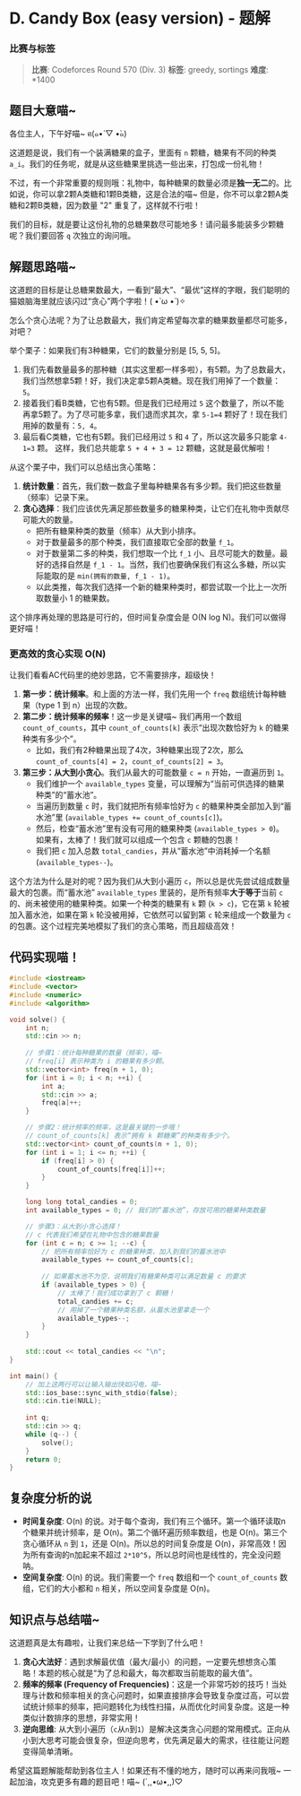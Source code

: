 # D. Candy Box (easy version) - 题解

### 比赛与标签
> **比赛**: Codeforces Round 570 (Div. 3)
> **标签**: greedy, sortings
> **难度**: *1400

## 题目大意喵~
各位主人，下午好喵~ ฅ(๑•́ ▽ •̀๑)

这道题是说，我们有一个装满糖果的盒子，里面有 `n` 颗糖，糖果有不同的种类 `a_i`。我们的任务呢，就是从这些糖果里挑选一些出来，打包成一份礼物！

不过，有一个非常重要的规则哦：礼物中，每种糖果的数量必须是**独一无二**的。比如说，你可以拿2颗A类糖和1颗B类糖，这是合法的喵~ 但是，你不可以拿2颗A类糖和2颗B类糖，因为数量 "2" 重复了，这样就不行啦！

我们的目标，就是要让这份礼物的总糖果数尽可能地多！请问最多能装多少颗糖呢？我们要回答 `q` 次独立的询问哦。

## 解题思路喵~
这道题的目标是让总糖果数最大，一看到“最大”、“最优”这样的字眼，我们聪明的猫娘脑海里就应该闪过“贪心”两个字啦！( •̀ ω •́ )✧

怎么个贪心法呢？为了让总数最大，我们肯定希望每次拿的糖果数量都尽可能多，对吧？

举个栗子：如果我们有3种糖果，它们的数量分别是 [5, 5, 5]。
1.  我们先看数量最多的那种糖（其实这里都一样多啦），有5颗。为了总数最大，我们当然想拿5颗！好，我们决定拿5颗A类糖。现在我们用掉了一个数量：`5`。
2.  接着我们看B类糖，它也有5颗。但是我们已经用过 `5` 这个数量了，所以不能再拿5颗了。为了尽可能多拿，我们退而求其次，拿 `5-1=4` 颗好了！现在我们用掉的数量有：`5, 4`。
3.  最后看C类糖，它也有5颗。我们已经用过 `5` 和 `4` 了，所以这次最多只能拿 `4-1=3` 颗。
这样，我们总共能拿 `5 + 4 + 3 = 12` 颗糖，这就是最优解啦！

从这个栗子中，我们可以总结出贪心策略：

1.  **统计数量**：首先，我们数一数盒子里每种糖果各有多少颗。我们把这些数量（频率）记录下来。
2.  **贪心选择**：我们应该优先满足那些数量多的糖果种类，让它们在礼物中贡献尽可能大的数量。
    -   把所有糖果种类的数量（频率）从大到小排序。
    -   对于数量最多的那个种类，我们直接取它全部的数量 `f_1`。
    -   对于数量第二多的种类，我们想取一个比 `f_1` 小、且尽可能大的数量。最好的选择自然是 `f_1 - 1`。当然，我们也要确保我们有这么多糖，所以实际能取的是 `min(拥有的数量, f_1 - 1)`。
    -   以此类推，每次我们选择一个新的糖果种类时，都尝试取一个比上一次所取数量小 1 的糖果数。

这个排序再处理的思路是可行的，但时间复杂度会是 O(N log N)。我们可以做得更好喵！

### 更高效的贪心实现 O(N)
让我们看看AC代码里的绝妙思路，它不需要排序，超级快！

1.  **第一步：统计频率**。和上面的方法一样，我们先用一个 `freq` 数组统计每种糖果（type 1 到 n）出现的次数。
2.  **第二步：统计频率的频率**！这一步是关键喵~ 我们再用一个数组 `count_of_counts`，其中 `count_of_counts[k]` 表示“出现次数恰好为 `k` 的糖果种类有多少个”。
    -   比如，我们有2种糖果出现了4次，3种糖果出现了2次，那么 `count_of_counts[4] = 2`，`count_of_counts[2] = 3`。
3.  **第三步：从大到小贪心**。我们从最大的可能数量 `c = n` 开始，一直遍历到 `1`。
    -   我们维护一个 `available_types` 变量，可以理解为“当前可供选择的糖果种类”的“蓄水池”。
    -   当遍历到数量 `c` 时，我们就把所有频率恰好为 `c` 的糖果种类全部加入到“蓄水池”里 (`available_types += count_of_counts[c]`)。
    -   然后，检查“蓄水池”里有没有可用的糖果种类 (`available_types > 0`)。如果有，太棒了！我们就可以组成一个包含 `c` 颗糖的包裹！
    -   我们把 `c` 加入总数 `total_candies`，并从“蓄水池”中消耗掉一个名额 (`available_types--`)。

这个方法为什么是对的呢？因为我们从大到小遍历 `c`，所以总是优先尝试组成数量最大的包裹。而“蓄水池” `available_types` 里装的，是所有频率**大于等于**当前 `c` 的、尚未被使用的糖果种类。如果一个种类的糖果有 `k` 颗 (`k > c`)，它在第 `k` 轮被加入蓄水池，如果在第 `k` 轮没被用掉，它依然可以留到第 `c` 轮来组成一个数量为 `c` 的包裹。这个过程完美地模拟了我们的贪心策略，而且超级高效！

## 代码实现喵！
```cpp
#include <iostream>
#include <vector>
#include <numeric>
#include <algorithm>

void solve() {
    int n;
    std::cin >> n;
    
    // 步骤1：统计每种糖果的数量（频率），喵~
    // freq[i] 表示种类为 i 的糖果有多少颗。
    std::vector<int> freq(n + 1, 0);
    for (int i = 0; i < n; ++i) {
        int a;
        std::cin >> a;
        freq[a]++;
    }

    // 步骤2：统计频率的频率，这是最关键的一步哦！
    // count_of_counts[k] 表示“拥有 k 颗糖果”的种类有多少个。
    std::vector<int> count_of_counts(n + 1, 0);
    for (int i = 1; i <= n; ++i) {
        if (freq[i] > 0) {
            count_of_counts[freq[i]]++;
        }
    }

    long long total_candies = 0;
    int available_types = 0; // 我们的“蓄水池”，存放可用的糖果种类数量

    // 步骤3：从大到小贪心选择！
    // c 代表我们希望在礼物中包含的糖果数量
    for (int c = n; c >= 1; --c) {
        // 把所有频率恰好为 c 的糖果种类，加入到我们的蓄水池中
        available_types += count_of_counts[c];
        
        // 如果蓄水池不为空，说明我们有糖果种类可以满足数量 c 的要求
        if (available_types > 0) {
            // 太棒了！我们成功拿到了 c 颗糖！
            total_candies += c;
            // 用掉了一个糖果种类名额，从蓄水池里拿走一个
            available_types--;
        }
    }
    
    std::cout << total_candies << "\n";
}

int main() {
    // 加上这两行可以让输入输出快如闪电，喵~
    std::ios_base::sync_with_stdio(false);
    std::cin.tie(NULL);
    
    int q;
    std::cin >> q;
    while (q--) {
        solve();
    }
    return 0;
}
```

## 复杂度分析的说
- **时间复杂度**: O(n) 的说。对于每个查询，我们有三个循环。第一个循环读取n个糖果并统计频率，是 O(n)。第二个循环遍历频率数组，也是 O(n)。第三个贪心循环从 `n` 到 `1`，还是 O(n)。所以总的时间复杂度是 O(n)，非常高效！因为所有查询的n加起来不超过 `2*10^5`，所以总时间也是线性的，完全没问题呐。
- **空间复杂度**: O(n) 的说。我们需要一个 `freq` 数组和一个 `count_of_counts` 数组，它们的大小都和 `n` 相关，所以空间复杂度是 O(n)。

## 知识点与总结喵~
这道题真是太有趣啦，让我们来总结一下学到了什么吧！

1.  **贪心大法好**：遇到求解最优值（最大/最小）的问题，一定要先想想贪心策略！本题的核心就是“为了总和最大，每次都取当前能取的最大值”。
2.  **频率的频率 (Frequency of Frequencies)**：这是一个非常巧妙的技巧！当处理与计数和频率相关的贪心问题时，如果直接排序会导致复杂度过高，可以尝试统计频率的频率，把问题转化为线性扫描，从而优化时间复杂度。这是一种类似计数排序的思想，非常实用！
3.  **逆向思维**: 从大到小遍历（`c`从`n`到`1`）是解决这类贪心问题的常用模式。正向从小到大思考可能会很复杂，但逆向思考，优先满足最大的需求，往往能让问题变得简单清晰。

希望这篇题解能帮助到各位主人！如果还有不懂的地方，随时可以再来问我哦~ 一起加油，攻克更多有趣的题目吧！喵~ (´,,•ω•,,)♡